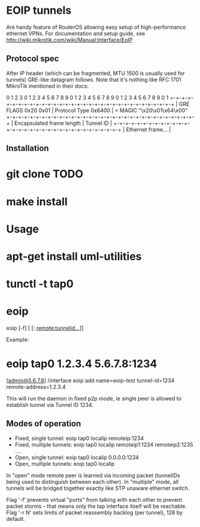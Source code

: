 EOIP tunnels
============
Are handy feature of RouterOS allowing easy setup of high-performance ethernet VPNs.
For documentation and setup guide, see http://wiki.mikrotik.com/wiki/Manual:Interface/EoIP

Protocol spec
-------------

After IP header (which can be fragmented, MTU 1500 is usually used for tunnels)
GRE-like datagram follows. Note that it's nothing like RFC 1701 MikroTik mentioned in their docs:

 0                   1                   2                   3
 0 1 2 3 4 5 6 7 8 9 0 1 2 3 4 5 6 7 8 9 0 1 2 3 4 5 6 7 8 9 0 1
+-+-+-+-+-+-+-+-+-+-+-+-+-+-+-+-+-+-+-+-+-+-+-+-+-+-+-+-+-+-+-+-+
|       GRE FLAGS 0x20 0x01     |      Protocol Type  0x6400    | = MAGIC "\x20\x01\x64\x00"
+-+-+-+-+-+-+-+-+-+-+-+-+-+-+-+-+-+-+-+-+-+-+-+-+-+-+-+-+-+-+-+-+
|   Encapsulated frame length   |           Tunnel ID           |
+-+-+-+-+-+-+-+-+-+-+-+-+-+-+-+-+-+-+-+-+-+-+-+-+-+-+-+-+-+-+-+-+
| Ethernet frame...                                             |

Installation
------------
# git clone TODO
# make install

Usage
=====
# apt-get install uml-utilities
# tunctl -t tap0
# eoip
eoip [-f] <intf> [<local> [<remote>:<tunnelid> <remote:tunnelid...>]]

Example:

# eoip tap0 1.2.3.4 5.6.7.8:1234
[admin@5.6.7.8] /interface eoip add name=eoip-test tunnel-id=1234 remote-address=1.2.3.4

This will run the daemon in fixed p2p mode, ie single peer is allowed to establish tunnel via
Tunnel ID 1234.

Modes of operation
------------------

* Fixed, single tunnel:
  eoip tap0 localip remoteip:1234
* Fixed, multiple tunnels:
  eoip tap0 localip remoteip1:1234 remoteip2:1235 ....
* Open, single tunnel:
  eoip tap0 localip 0.0.0.0:1234
* Open, multiple tunnels:
  eoip tap0 localip

In "open" mode remote peer is learned via incoming packet (tunnelIDs being used to distinguish between each other).
In "multiple" mode, all tunnels will be bridged together exactly like STP unaware ethernet switch.

Flag '-f' prevents virtual "ports" from talking with each other to prevent packet storms - that means only the tap interface itself will be reachable.
Flag '-r N' sets limits of packet reassembly backlog (per tunnel), 128 by default.


